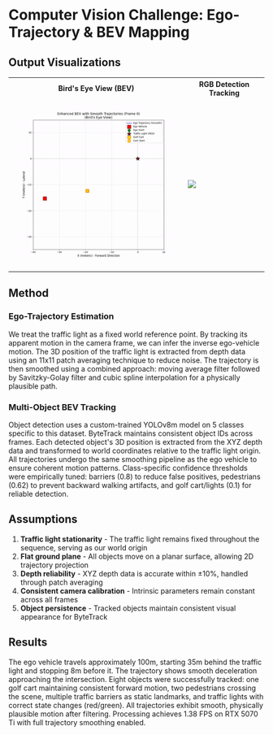 # Computer Vision Challenge: Ego-Trajectory & BEV Mapping

## Output Visualizations

<table>
<tr>
<th>Bird's Eye View (BEV)</th>
<th>RGB Detection Tracking</th>
</tr>
<tr>
<td><img src="media/gifs/enhanced_bev_smooth.gif" width="400"/></td>
<td><img src="media/gifs/smooth_tracking.gif" width="400"/></td>
</tr>
</table>

## Method

### Ego-Trajectory Estimation
We treat the traffic light as a fixed world reference point. By tracking its apparent motion in the camera frame, we can infer the inverse ego-vehicle motion. The 3D position of the traffic light is extracted from depth data using an 11x11 patch averaging technique to reduce noise. The trajectory is then smoothed using a combined approach: moving average filter followed by Savitzky-Golay filter and cubic spline interpolation for a physically plausible path.

### Multi-Object BEV Tracking
Object detection uses a custom-trained YOLOv8m model on 5 classes specific to this dataset. ByteTrack maintains consistent object IDs across frames. Each detected object's 3D position is extracted from the XYZ depth data and transformed to world coordinates relative to the traffic light origin. All trajectories undergo the same smoothing pipeline as the ego vehicle to ensure coherent motion patterns. Class-specific confidence thresholds were empirically tuned: barriers (0.8) to reduce false positives, pedestrians (0.62) to prevent backward walking artifacts, and golf cart/lights (0.1) for reliable detection.

## Assumptions

1. **Traffic light stationarity** - The traffic light remains fixed throughout the sequence, serving as our world origin
2. **Flat ground plane** - All objects move on a planar surface, allowing 2D trajectory projection
3. **Depth reliability** - XYZ depth data is accurate within ±10%, handled through patch averaging
4. **Consistent camera calibration** - Intrinsic parameters remain constant across all frames
5. **Object persistence** - Tracked objects maintain consistent visual appearance for ByteTrack

## Results

The ego vehicle travels approximately 100m, starting 35m behind the traffic light and stopping 8m before it. The trajectory shows smooth deceleration approaching the intersection. Eight objects were successfully tracked: one golf cart maintaining consistent forward motion, two pedestrians crossing the scene, multiple traffic barriers as static landmarks, and traffic lights with correct state changes (red/green). All trajectories exhibit smooth, physically plausible motion after filtering. Processing achieves 1.38 FPS on RTX 5070 Ti with full trajectory smoothing enabled.